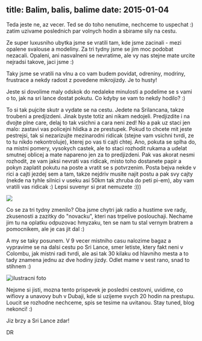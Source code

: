 title: Balim, balis, balime
date: 2015-01-04
---

Teda jeste ne, az vecer. Ted se do toho nenutime, nechceme to uspechat :) zatim uzivame poslednich par volnych hodin a sbirame sily na cestu.

Ze super luxusniho ubytka jsme se vratili tam, kde jsme zacinali - mezi opalene svalouse a modeliny. Za tri tydny jsme se jim moc podobat nezacali. Opaleni, ani nasvalneni se nevratime, ale vy nas stejne mate urcite nejradsi takove, jaci jsme :)

Taky jsme se vratili na vlnu a co vam budem povidat, odreniny, modriny, frustrace a nekdy radost z povedene mikrojizdy. Je to husty!

Jeste si dovolime maly odskok do nedaleke minulosti a podelime se s vami o to, jak na sri lance dostat pokutu. Co kdyby se vam to nekdy hodilo? :)

To si tak pujcite skutr a vydate se na cestu. Jedete na Srilancana, takze troubeni a predjizdeni. Jinak byste totiz ani nikam nedojeli. Predjizdite i na dvojte plne care, delaj to tak vsichni a cara neni zed! No a pak uz staci jen malo: zastavi vas policejni hlidka a ze prestupek. Pokud to chcete mit jeste pestrejsi, tak si nezarizujte mezinarodni ridicak (stejne vam vsichni tvrdi, ze to tu nikdo nekontroluje), kterej po vas ti cajti chtej. Ano, pokuta se splha do, na mistni pomery, vysokych castek, ale to staci rozhodit rukama a udelat smutnej oblicej a mate napareno jen za to predjizdeni. Pak vas akorat nesmi rozhodit, ze vam jaksi nevrati vas ridicak, misto toho dostanete papir a pokyn zaplatit pokutu na poste a vratit se s potvrzenim. Posta bejva nekde v rici a cajti jezdej sem a tam, takze nejdriv musite najit postu a pak svy cajty (nekde na tyhle silnici v useku asi 50km tak zhruba do peti pi-em), aby vam vratili vas ridicak :) Lepsi suvenyr si prat nemuzete :)))

![](http://srilanka.podgorny.cz/gallery/original/20150102_161146_DSCN9299.JPG)

Co se za tri tydny zmenilo? Oba jsme chytri jak radio a hustime sve rady, zkusenosti a zazitky do "novacku", kteri nas trpelive poslouchaji. Nechame jim tu na oplatku odpuzovac hmyzaku, ten se nam tu stal vernym bratrem a pomocnikem, ale je cas jit dal :)

A my se taky posunem. V 9 vecer mistniho casu nalozime bagaz a vypravime se na dalsi cestu po Sri Lance, smer letiste, ktery fakt neni v Colombu, jak mistni radi tvrdi, ale asi tak 30 kilaku od hlavniho mesta a to tady znamena jednu az dve hodiny jizdy. Odlet mame v sest rano, snad to stihnem :)

![ilustracni foto](http://srilanka.podgorny.cz/gallery/original/20150102_160824_DSCN9228.JPG)

Nejsme si jisti, mozna tento prispevek je posledni cestovni, uvidime, co wifiovy a unavovy buh v Dubaji, kde si uzijeme svych 20 hodin na prestupu. Loucit se rozhodne nechceme, spis se tesime na uvitanou. Stay tuned, blog nekonci! :)

Jiz brzy a Sri Lance zdar!

DR
